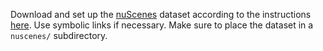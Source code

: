 Download and set up the [nuScenes](https://www.nuscenes.org/nuscenes#download) dataset according to the instructions [here](../../mmdetection3d_v1.0.0rc6/docs/en/data_preparation.md). Use symbolic links if necessary. Make sure to place the dataset in a `nuscenes/` subdirectory.
